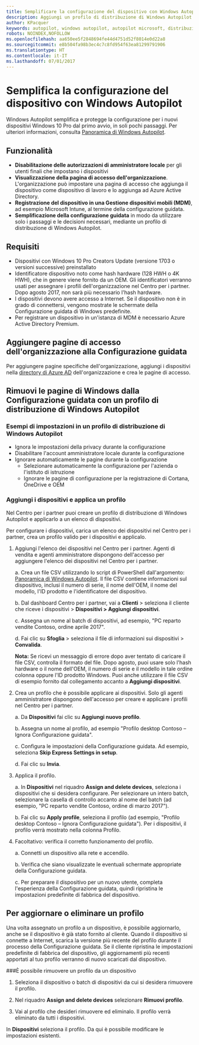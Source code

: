 ```yaml
---
title: Semplificare la configurazione del dispositivo con Windows Autopilot | Centro per i partner
description: Aggiungi un profilo di distribuzione di Windows Autopilot nel Centro per i partner per semplificare la configurazione del dispositivo con Windows Autopilot
author: KPacquer
keywords: autopilot, windows autopilot, autopilot microsoft, distribuzione automatica, configurazione guidata, schermate di accesso
robots: NOINDEX,NOFOLLOW
ms.openlocfilehash: aa650ee5f2848694fe44d4751d52f8014e0d22a8
ms.sourcegitcommit: e8b504fa98b3ec4c7c8fd954f63ea81299791906
ms.translationtype: HT
ms.contentlocale: it-IT
ms.lasthandoff: 07/01/2017
---
```

# <a name="simplify-device-setup-with-windows-autopilot"></a>Semplifica la configurazione del dispositivo con Windows Autopilot 

Windows Autopilot semplifica e protegge la configurazione per i nuovi dispositivi Windows 10 Pro dal primo avvio, in soli pochi passaggi. Per ulteriori informazioni, consulta [Panoramica di Windows Autopilot](https://docs.microsoft.com/windows/deployment/windows-10-auto-pilot).

## <a name="features"></a>Funzionalità

*  **Disabilitazione delle autorizzazioni di amministratore locale** per gli utenti finali che impostano i dispositivi
*  **Visualizzazione della pagina di accesso dell'organizzazione**. L'organizzazione può impostare una pagina di accesso che aggiunga il dispositivo come dispositivo di lavoro e lo aggiunga ad Azure Active Directory.
*  **Registrazione del dispositivo in una Gestione dispositivi mobili (MDM)**, ad esempio Microsoft Intune, al termine della configurazione guidata.
*  **Semplificazione della configurazione guidata** in modo da utilizzare solo i passaggi e le decisioni necessari, mediante un profilo di distribuzione di Windows Autopilot. 

## <a name="requirements"></a>Requisiti

*  Dispositivi con Windows 10 Pro Creators Update (versione 1703 o versioni successive) preinstallato
*  Identificatore dispositivo noto come hash hardware (128 HWH o 4K HWH), che in genere viene fornito da un OEM. Gli identificatori verranno usati per assegnare i profili dell'organizzazione nel Centro per i partner. Dopo agosto 2017, non sarà più necessario l'hash hardware. 
*  I dispositivi devono avere accesso a Internet. Se il dispositivo non è in grado di connettersi, vengono mostrate le schermate della Configurazione guidata di Windows predefinite.
*  Per registrare un dispositivo in un'istanza di MDM è necessario Azure Active Directory Premium.

## <a name="add-organization-login-pages-to-oobe"></a>Aggiungere pagine di accesso dell'organizzazione alla Configurazione guidata

Per aggiungere pagine specifiche dell'organizzazione, aggiungi i dispositivi nella [directory di Azure AD](https://go.microsoft.com/fwlink/?linkid=848958) dell'organizzazione e crea le pagine di accesso.


## <a name="remove-windows-pages-from-oobe-with-a-windows-autopilot-deployment-profile"></a>Rimuovi le pagine di Windows dalla Configurazione guidata con un profilo di distribuzione di Windows Autopilot

### <a name="examples-of-settings-in-a-windows-autopilot-deployment-profile"></a>Esempi di impostazioni in un profilo di distribuzione di Windows Autopilot
*  Ignora le impostazioni della privacy durante la configurazione
*  Disabilitare l'account amministratore locale durante la configurazione
*  Ignorare automaticamente le pagine durante la configurazione
   *  Selezionare automaticamente la configurazione per l'azienda o l'istituto di istruzione
   *  Ignorare le pagine di configurazione per la registrazione di Cortana, OneDrive e OEM

### <a name="add-devices-and-apply-a-profile"></a>Aggiungi i dispositivi e applica un profilo

Nel Centro per i partner puoi creare un profilo di distribuzione di Windows Autopilot e applicarlo a un elenco di dispositivi.

Per configurare i dispositivi, carica un elenco dei dispositivi nel Centro per i partner, crea un profilo valido per i dispositivi e applicalo.

1.  Aggiungi l'elenco dei dispositivi nel Centro per i partner. Agenti di vendita e agenti amministratore dispongono dell'accesso per aggiungere l'elenco dei dispositivi nel Centro per i partner.

    a.  Crea un file CSV utilizzando lo script di PowerShell dall'argomento: [Panoramica di Windows Autopilot](https://docs.microsoft.com/windows/deployment/windows-10-auto-pilot). Il file CSV contiene informazioni sul dispositivo, inclusi il numero di serie, il nome dell'OEM, il nome del modello, l'ID prodotto e l'identificatore del dispositivo. 

    b.  Dal dashboard Centro per i partner, vai a **Clienti** > seleziona il cliente che riceve i dispositivi > **Dispositivi > Aggiungi dispositivi**.

    c.  Assegna un nome al batch di dispositivi, ad esempio, "PC reparto vendite Contoso, ordine aprile 2017". 

    d.  Fai clic su **Sfoglia** > seleziona il file di informazioni sui dispositivi > **Convalida**.

    **Nota:** Se ricevi un messaggio di errore dopo aver tentato di caricare il file CSV, controlla il formato del file. Dopo agosto, puoi usare solo l'hash hardware o il nome dell'OEM, il numero di serie e il modello in tale ordine colonna oppure l'ID prodotto Windows. Puoi anche utilizzare il file CSV di esempio fornito dal collegamento accanto a **Aggiungi dispositivi**.

2.  Crea un profilo che è possibile applicare ai dispositivi. Solo gli agenti amministratore dispongono dell'accesso per creare e applicare i profili nel Centro per i partner.

    a.  Da **Dispositivi** fai clic su **Aggiungi nuovo profilo**.

    b.  Assegna un nome al profilo, ad esempio "Profilo desktop Contoso – Ignora Configurazione guidata".

    c.  Configura le impostazioni della Configurazione guidata. Ad esempio, seleziona **Skip Express Settings in setup**.

    d.  Fai clic su **Invia**.

3.  Applica il profilo.

    a.  In **Dispositivi** nel riquadro **Assign and delete devices**, seleziona i dispositivi che si desidera configurare. Per selezionare un intero batch, selezionare la casella di controllo accanto al nome del batch (ad esempio, "PC reparto vendite Contoso, ordine di marzo 2017").

    b.  Fai clic su **Apply profile**, seleziona il profilo (ad esempio, "Profilo desktop Contoso – Ignora Configurazione guidata"). Per i dispositivi, il profilo verrà mostrato nella colonna Profilo.

4.  Facoltativo: verifica il corretto funzionamento del profilo.

    a.  Connetti un dispositivo alla rete e accendilo.

    b.  Verifica che siano visualizzate le eventuali schermate appropriate della Configurazione guidata.

    c.  Per preparare il dispositivo per un nuovo utente, completa l'esperienza della Configurazione guidata, quindi ripristina le impostazioni predefinite di fabbrica del dispositivo.


## <a name="to-update-or-delete-a-profile"></a>Per aggiornare o eliminare un profilo 

Una volta assegnato un profilo a un dispositivo, è possibile aggiornarlo, anche se il dispositivo è già stato fornito al cliente. Quando il dispositivo si connette a Internet, scarica la versione più recente del profilo durante il processo della Configurazione guidata. Se il cliente ripristina le impostazioni predefinite di fabbrica del dispositivo, gli aggiornamenti più recenti apportati al tuo profilo verranno di nuovo scaricati dal dispositivo. 

###<a name="you-can-remove-a-profile-from-a-device"></a>È possibile rimuovere un profilo da un dispositivo
1. Seleziona il dispositivo o batch di dispositivi da cui si desidera rimuovere il profilo. 

2. Nel riquadro **Assign and delete devices** selezionare **Rimuovi profilo**.

3. Vai al profilo che desideri rimuovere ed eliminalo. Il profilo verrà eliminato da tutti i dispositivi.

In **Dispositivi** seleziona il profilo. Da qui è possibile modificare le impostazioni esistenti.
